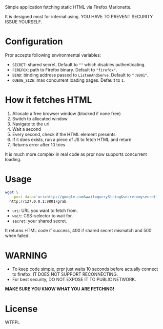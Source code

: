 Simple application fetching static HTML via Firefox Marionette.

It is designed most for internal using. YOU HAVE TO PREVENT SECURITY ISSUE YOURSELF.

# Configuration

Prpr accepts following environmental variables:

- `SECRET`: shared secret. Default to `""` which disables authenticating.
- `FIREFOX`: path to Firefox binary. Default to `"firefox"`.
- `BIND`: binding address passed to `ListenAndServe`. Default to `":9801"`.
- `QUEUE_SIZE`: max concurrent loading pages. Default to `1`.

# How it fetches HTML

1. Allocate a free browser window (blocked if none free)
2. Switch to allocated window
3. Navigate to the url
4. Wait a second
5. Every second, check if the HTML element presents
6. If it does exists, run a piece of JS to fetch HTML and return
7. Returns error after 10 tries

It is much more complex in real code as prpr now supports concurrent loading. 


# Usage

```sh
wget \
  --post-data='uri=http://google.com&wait=queryString&secret=mysecret' \
  http://127.0.0.1:9801/grab
```

- `uri`: URL you want to fetch from.
- `wait`: CSS-selector to wait for.
- `secret`: your shared secret.

It returns HTML code if success, 400 if shared secret mismatch and 500 when failed.

# WARNING

* To keep code simple, prpr just waits 10 seconds before actually connect to firefox. IT DOES NOT SUPPORT RECONNECTING.
* For best security, DO NOT EXPOSE IT TO PUBLIC NETWORK.

**MAKE SURE YOU KNOW WHAT YOU ARE FETCHING!**

# License

WTFPL
